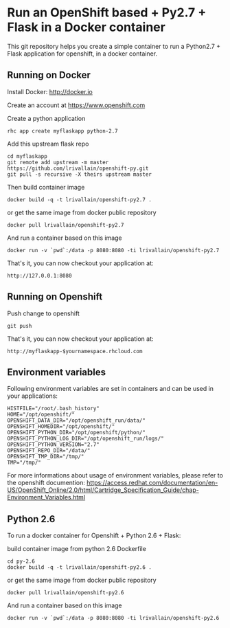 Run an OpenShift based + Py2.7 + Flask in a Docker container
============================================================

This git repository helps you create a simple container to run a Python2.7 + Flask application for openshift, in a docker container.


Running on Docker
-----------------
Install Docker: http://docker.io

Create an account at https://www.openshift.com

Create a python application

    rhc app create myflaskapp python-2.7

Add this upstream flask repo

    cd myflaskapp  
    git remote add upstream -m master https://github.com/lrivallain/openshift-py.git
    git pull -s recursive -X theirs upstream master
    

Then build container image

    docker build -q -t lrivallain/openshift-py2.7 .

or get the same image from docker public repository

    docker pull lrivallain/openshift-py2.7


And run a container based on this image

    docker run -v `pwd`:/data -p 8080:8080 -ti lrivallain/openshift-py2.7

That's it, you can now checkout your application at:

    http://127.0.0.1:8080


Running on Openshift
--------------------

Push change to openshift

    git push

That's it, you can now checkout your application at:

    http://myflaskapp-$yournamespace.rhcloud.com


Environment variables
---------------------
Following environment variables are set in containers and can be used in your applications:

    HISTFILE="/root/.bash_history"
    HOME="/opt/openshift/"
    OPENSHIFT_DATA_DIR="/opt/openshift_run/data/"
    OPENSHIFT_HOMEDIR="/opt/openshift/"
    OPENSHIFT_PYTHON_DIR="/opt/openshift/python/"
    OPENSHIFT_PYTHON_LOG_DIR="/opt/openshift_run/logs/"
    OPENSHIFT_PYTHON_VERSION="2.7"
    OPENSHIFT_REPO_DIR="/data/"
    OPENSHIFT_TMP_DIR="/tmp/"
    TMP="/tmp/"

For more informations about usage of environment variables, please refer to the openshift documention: https://access.redhat.com/documentation/en-US/OpenShift_Online/2.0/html/Cartridge_Specification_Guide/chap-Environment_Variables.html


Python 2.6
----------

To run a docker container for Openshift + Python 2.6 + Flask:

build container image from python 2.6 Dockerfile

    cd py-2.6
    docker build -q -t lrivallain/openshift-py2.6 .

or get the same image from docker public repository

    docker pull lrivallain/openshift-py2.6

And run a container based on this image

    docker run -v `pwd`:/data -p 8080:8080 -ti lrivallain/openshift-py2.6
